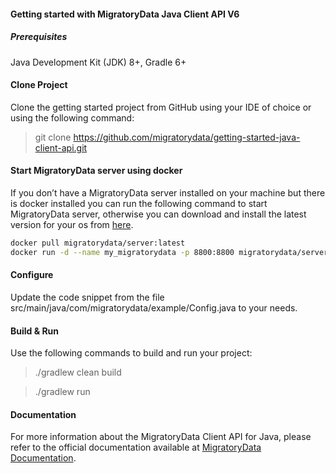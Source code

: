 #### Getting started with MigratoryData Java Client API V6

##### Prerequisites
Java Development Kit (JDK) 8+, Gradle 6+ 

#### Clone Project

Clone the getting started project from GitHub using your IDE of choice or using the following command:
> git clone https://github.com/migratorydata/getting-started-java-client-api.git

#### Start MigratoryData server using docker

If you don’t have a MigratoryData server installed on your machine but there is docker installed you can run the following command 
to start MigratoryData server, otherwise you can download and install the latest version for your os from [here](https://migratorydata.com/downloads/migratorydata-6/]).

```bash
docker pull migratorydata/server:latest
docker run -d --name my_migratorydata -p 8800:8800 migratorydata/server:latest
```

#### Configure
Update the code snippet from the file src/main/java/com/migratorydata/example/Config.java to your needs.

#### Build & Run
Use the following commands to build and run your project:
> ./gradlew clean build

> ./gradlew run

#### Documentation

For more information about the MigratoryData Client API for Java, please refer to the official documentation available at [MigratoryData Documentation](https://migratorydata.com/docs/client-api/java/).
